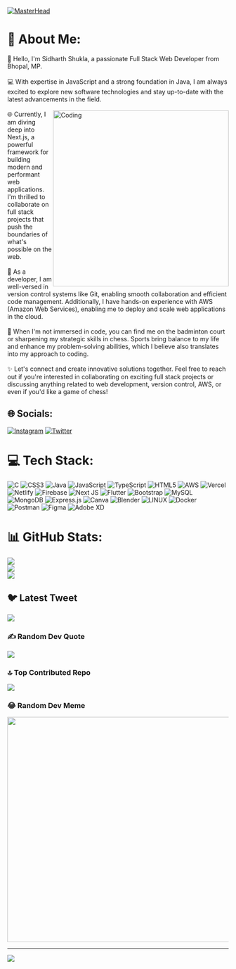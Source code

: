 [![MasterHead](https://repository-images.githubusercontent.com/588181932/e36ec678-7984-4cdd-8e4c-a3932772ff8e)](https://github.com/sidharthhhh)
# 💫 About Me:
👋 Hello, I'm Sidharth Shukla, a passionate Full Stack Web Developer from Bhopal, MP. <br><br>💻 With expertise in JavaScript and a strong foundation in Java, I am always excited to explore new software technologies and stay up-to-date with the latest advancements in the field. <br><br>
<img align="right" alt="Coding" width="400" src="https://media.tenor.com/rePDfDWO3XoAAAAd/hacking.gif">
🌐 Currently, I am diving deep into Next.js, a powerful framework for building modern and performant web applications. I'm thrilled to collaborate on full stack projects that push the boundaries of what's possible on the web.<br><br>🔧 As a developer, I am well-versed in version control systems like Git, enabling smooth collaboration and efficient code management. Additionally, I have hands-on experience with AWS (Amazon Web Services), enabling me to deploy and scale web applications in the cloud.<br><br>🏸 When I'm not immersed in code, you can find me on the badminton court or sharpening my strategic skills in chess. Sports bring balance to my life and enhance my problem-solving abilities, which I believe also translates into my approach to coding.<br><br>✨ Let's connect and create innovative solutions together. Feel free to reach out if you're interested in collaborating on exciting full stack projects or discussing anything related to web development, version control, AWS, or even if you'd like a game of chess!


## 🌐 Socials:
[![Instagram](https://img.shields.io/badge/Instagram-%23E4405F.svg?logo=Instagram&logoColor=white)](https://instagram.com/siddddharthhhhhh) [![Twitter](https://img.shields.io/badge/Twitter-%231DA1F2.svg?logo=Twitter&logoColor=white)](https://twitter.com/@Sidhart64113485) 

# 💻 Tech Stack:
![C](https://img.shields.io/badge/c-%2300599C.svg?style=for-the-badge&logo=c&logoColor=white) ![CSS3](https://img.shields.io/badge/css3-%231572B6.svg?style=for-the-badge&logo=css3&logoColor=white) ![Java](https://img.shields.io/badge/java-%23ED8B00.svg?style=for-the-badge&logo=java&logoColor=white) ![JavaScript](https://img.shields.io/badge/javascript-%23323330.svg?style=for-the-badge&logo=javascript&logoColor=%23F7DF1E) ![TypeScript](https://img.shields.io/badge/typescript-%23007ACC.svg?style=for-the-badge&logo=typescript&logoColor=white) ![HTML5](https://img.shields.io/badge/html5-%23E34F26.svg?style=for-the-badge&logo=html5&logoColor=white) ![AWS](https://img.shields.io/badge/AWS-%23FF9900.svg?style=for-the-badge&logo=amazon-aws&logoColor=white) ![Vercel](https://img.shields.io/badge/vercel-%23000000.svg?style=for-the-badge&logo=vercel&logoColor=white) ![Netlify](https://img.shields.io/badge/netlify-%23000000.svg?style=for-the-badge&logo=netlify&logoColor=#00C7B7) ![Firebase](https://img.shields.io/badge/firebase-%23039BE5.svg?style=for-the-badge&logo=firebase) ![Next JS](https://img.shields.io/badge/Next-black?style=for-the-badge&logo=next.js&logoColor=white) ![Flutter](https://img.shields.io/badge/Flutter-%2302569B.svg?style=for-the-badge&logo=Flutter&logoColor=white) ![Bootstrap](https://img.shields.io/badge/bootstrap-%23563D7C.svg?style=for-the-badge&logo=bootstrap&logoColor=white) ![MySQL](https://img.shields.io/badge/mysql-%2300f.svg?style=for-the-badge&logo=mysql&logoColor=white) ![MongoDB](https://img.shields.io/badge/MongoDB-%234ea94b.svg?style=for-the-badge&logo=mongodb&logoColor=white) ![Express.js](https://img.shields.io/badge/express.js-%23404d59.svg?style=for-the-badge&logo=express&logoColor=%2361DAFB) ![Canva](https://img.shields.io/badge/Canva-%2300C4CC.svg?style=for-the-badge&logo=Canva&logoColor=white) ![Blender](https://img.shields.io/badge/blender-%23F5792A.svg?style=for-the-badge&logo=blender&logoColor=white) ![LINUX](https://img.shields.io/badge/Linux-FCC624?style=for-the-badge&logo=linux&logoColor=black) ![Docker](https://img.shields.io/badge/docker-%230db7ed.svg?style=for-the-badge&logo=docker&logoColor=white) ![Postman](https://img.shields.io/badge/Postman-FF6C37?style=for-the-badge&logo=postman&logoColor=white) 	![Figma](https://img.shields.io/badge/figma-%23F24E1E.svg?style=for-the-badge&logo=figma&logoColor=white) ![Adobe XD](https://img.shields.io/badge/Adobe%20XD-470137?style=for-the-badge&logo=Adobe%20XD&logoColor=#FF61F6)
# 📊 GitHub Stats:
![](https://github-readme-stats.vercel.app/api?username=sidharthhhh&theme=dark&hide_border=false&include_all_commits=false&count_private=false)<br/>
![](https://github-readme-streak-stats.herokuapp.com/?user=sidharthhhh&theme=dark&hide_border=false)<br/>
![](https://github-readme-stats.vercel.app/api/top-langs/?username=sidharthhhh&theme=dark&hide_border=false&include_all_commits=false&count_private=false&layout=compact)

## 🐦 Latest Tweet
[![](https://gtce.itsvg.in/api?username=@Sidhart64113485)](https://github.com/VishwaGauravIn/github-twitter-card-embed)

### ✍️ Random Dev Quote
![](https://quotes-github-readme.vercel.app/api?type=horizontal&theme=radical)

### 🔝 Top Contributed Repo
![](https://github-contributor-stats.vercel.app/api?username=sidharthhhh&limit=5&theme=dark&combine_all_yearly_contributions=true)

### 😂 Random Dev Meme
<img src="https://rm.up.railway.app/" width="512px"/>

---
[![](https://visitcount.itsvg.in/api?id=sidharthhhh&icon=0&color=0)](https://visitcount.itsvg.in)

<!-- Proudly created with GPRM ( https://gprm.itsvg.in ) -->
